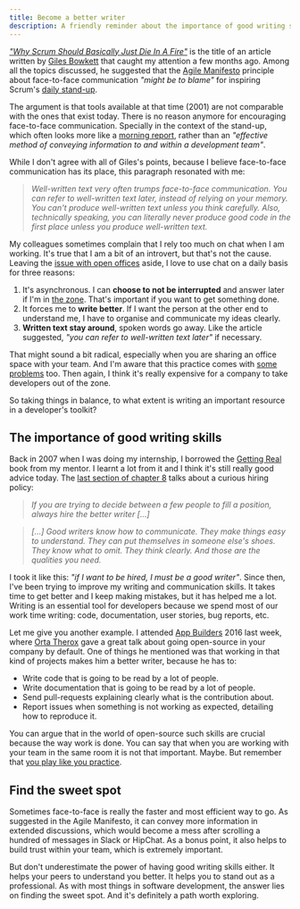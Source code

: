 ```yaml
---
title: Become a better writer
description: A friendly reminder about the importance of good writing skills
---
```

[*"Why Scrum Should Basically Just Die In A Fire"*](http://gilesbowkett.blogspot.ch/2014/09/why-scrum-should-basically-just-die-in.html) is the title of an article written by [Giles Bowkett](https://twitter.com/gilesgoatboy) that caught my attention a few months ago. Among all the topics discussed, he suggested that the [Agile Manifesto](http://www.agilemanifesto.org/principles.html) principle about face-to-face communication *"might be to blame"* for inspiring Scrum's [daily stand-up](https://en.wikipedia.org/wiki/Scrum_(software_development)#Daily_scrum).

<!--more-->

The argument is that tools available at that time (2001) are not comparable with the ones that exist today. There is no reason anymore for encouraging face-to-face communication. Specially in the context of the stand-up, which often looks more like a [morning report](https://www.youtube.com/watch?v=71TN8NTtNBU), rather than an *"effective method of conveying information to and within a development team"*.

While I don't agree with all of Giles's points, because I believe face-to-face communication has its place, this paragraph resonated with me:

> *Well-written text very often trumps face-to-face communication. You can refer to well-written text later, instead of relying on your memory. You can't produce well-written text unless you think carefully. Also, technically speaking, you can literally never produce good code in the first place unless you produce well-written text.*

My colleagues sometimes complain that I rely too much on chat when I am working. It's true that I am a bit of an introvert, but that's not the cause. Leaving the [issue with open offices](https://twitter.com/jochenWolters/status/718175220637392897) aside, I love to use chat on a daily basis for three reasons:

1. It's asynchronous. I can **choose to not be interrupted** and answer later if I'm in [the zone](https://en.wikipedia.org/wiki/Flow_(psychology)). That's important if you want to get something done.
2. It forces me to **write better**. If I want the person at the other end to understand me, I have to organise and communicate my ideas clearly.
3. **Written text stay around**, spoken words go away. Like the article suggested, _"you can refer to well-written text later"_ if necessary.

That might sound a bit radical, especially when you are sharing an office space with your team. And I'm aware that this practice comes with [some problems](https://m.signalvnoise.com/is-group-chat-making-you-sweat-744659addf7d) too. Then again, I think it's really expensive for a company to take developers out of the zone.

So taking things in balance, to what extent is writing an important resource in a developer's toolkit?


## The importance of good writing skills
Back in 2007 when I was doing my internship, I borrowed the [Getting Real](https://gettingreal.37signals.com) book from my mentor. I learnt a lot from it and I think it's still really good advice today. The [last section of chapter 8](https://gettingreal.37signals.com/ch08_Wordsmiths.php) talks about a curious hiring policy:

> *If you are trying to decide between a few people to fill a position, always hire the better writer [...]*

> *[...] Good writers know how to communicate. They make things easy to understand. They can put themselves in someone else's shoes. They know what to omit. They think clearly. And those are the qualities you need.*

I took it like this: _"if I want to be hired, I must be a good writer"_. Since then, I've been trying to improve my writing and communication skills. It takes time to get better and I keep making mistakes, but it has helped me a lot. Writing is an essential tool for developers because we spend most of our work time writing: code, documentation, user stories, bug reports, etc.

Let me give you another example. I attended [App Builders](https://www.appbuilders.ch) 2016 last week, where [Orta Therox](https://twitter.com/orta) gave a great talk about going open-source in your company by default. One of things he mentioned was that working in that kind of projects makes him a better writer, because he has to:

* Write code that is going to be read by a lot of people.
* Write documentation that is going to be read by a lot of people.
* Send pull-requests explaining clearly what is the contribution about.
* Report issues when something is not working as expected, detailing how to reproduce it.

You can argue that in the world of open-source such skills are crucial because the way work is done. You can say that when you are working with your team in the same room it is not that important. Maybe. But remember that [you play like you practice](https://signalvnoise.com/posts/3504-you-play-like-you-practice).


## Find the sweet spot
Sometimes face-to-face is really the faster and most efficient way to go. As suggested in the Agile Manifesto, it can convey more information in extended discussions, which would become a mess after scrolling a hundred of messages in Slack or HipChat. As a bonus point, it also helps to build trust within your team, which is extremely important.

But don't underestimate the power of having good writing skills either. It helps your peers to understand you better. It helps you to stand out as a professional. As with most things in software development, the answer lies on finding the sweet spot. And it's definitely a path worth exploring.
